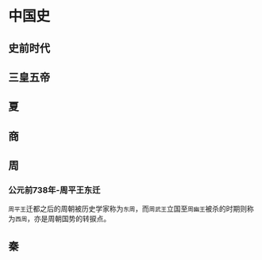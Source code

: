 # 中国史

## 史前时代

## 三皇五帝

## 夏

## 商

## 周

### 公元前738年-周平王东迁

`周平王`迁都之后的周朝被历史学家称为`东周`，而`周武王`立国至`周幽王`被杀的时期则称为`西周`，亦是周朝国势的转捩点。

## 秦
